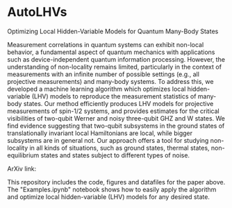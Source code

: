 # AutoLHVs
Optimizing Local Hidden-Variable Models for Quantum Many-Body States

Measurement correlations in quantum systems can exhibit non-local behavior, a fundamental
aspect of quantum mechanics with applications such as device-independent quantum information
processing. However, the understanding of non-locality remains limited, particularly in the context
of measurements with an infinite number of possible settings (e.g., all projective measurements) and
many-body systems. To address this, we developed a machine learning algorithm which optimizes
local hidden-variable (LHV) models to reproduce the measurement statistics of many-body states.
Our method efficiently produces LHV models for projective measurements of spin-1/2 systems, and
provides estimates for the critical visibilities of two-qubit Werner and noisy three-qubit GHZ and W
states. We find evidence suggesting that two-qubit subsystems in the ground states of translationally
invariant local Hamiltonians are local, while bigger subsystems are in general not. Our approach
offers a tool for studying non-locality in all kinds of situations, such as ground states, thermal states,
non-equilibrium states and states subject to different types of noise.

ArXiv link: 

This repository includes the code, figures and datafiles for the paper above.
The "Examples.ipynb" notebook shows how to easily apply the algorithm and optimize local hidden-variable (LHV) models for any desired state.
